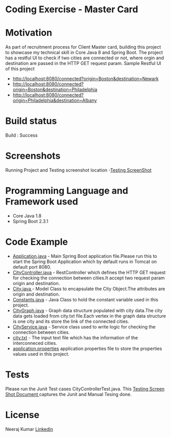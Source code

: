 <h1> Coding Exercise - Master Card </h1>

<h1> Motivation </h1>
As part of recruitment process for Client Master card, building this project to showcase my technical skill in Core Java 8 and Spring Boot.
The project has a restful UI to check if two cities are connected or not, where orgin and destination are passed in the HTTP GET request param.
Sample Restful UI of this project
<ul>
  <li><a href="http://localhost:8080/connected?origin=Boston&destination=Newark"> http://localhost:8080/connected?origin=Boston&destination=Newark </a></li>
  <li><a href="http://localhost:8080/connected?origin=Boston&destination=Philadelphia"> http://localhost:8080/connected?origin=Boston&destination=Philadelphia </a></li>
  <li><a href="http://localhost:8080/connected?origin=Philadelphia&destination=Albany"> http://localhost:8080/connected?origin=Philadelphia&destination=Albany </a></li>
</ul>
  
  
<h1> Build status </h1>
Build : Success


<h1> Screenshots </h1>
Running Project and Testing screenshot location -<a href= "https://github.com/neeraj1982/Coding-Exercise/blob/master/Testing-ScreenShot.docx">Testing ScreenShot </a>

<h1> Programming Language and Framework used </h1>
<ul>
<li> Core Java 1.8 </li>
<li> Spring Boot 2.3.1 </li>
</ul>

<h1> Code Example </h1>
<ul>
<li><a href="https://github.com/neeraj1982/Coding-Exercise/blob/master/src/main/java/com/city/Application.java">Application.java</a> - Main Spring Boot application file.Please run this to start the Spring Boot Application which by default runs in Tomcat on default port 8080. </li>
<li><a href="https://github.com/neeraj1982/Coding-Exercise/blob/master/src/main/java/com/city/controller/CityController.java">CityController.java</a> - RestController which defines the HTTP GET request for checking the connection between cities.It accept two request 
param origin and destination. <a href = http://localhost:8080/connected?origin=Boston&destination=Newark </a> </li>
<li><a href="https://github.com/neeraj1982/Coding-Exercise/blob/master/src/main/java/com/city/model/City.java">City.java </a> - Model Class to encapsulate the City Object.The attributes are origin and destination. </li>
<li><a href="https://github.com/neeraj1982/Coding-Exercise/blob/master/src/main/java/com/city/model/Constants.java">Constants.java</a> - Java Class to hold the constant variable used in this project. </li>
<li><a href="https://github.com/neeraj1982/Coding-Exercise/blob/master/src/main/java/com/city/service/CityGraph.java">CityGraph.java</a> - Graph data structure populated with city data.The city data gets loaded from city.txt file.Each vertex in the graph data structure is one city and its store the link of the connected cities. </li>
<li><a href="https://github.com/neeraj1982/Coding-Exercise/blob/master/src/main/java/com/city/service/CityService.java">CityService.java</a> - Service class used to write logic for checking the connection between cities.</li>
<li><a href="https://github.com/neeraj1982/Coding-Exercise/blob/master/src/main/resources/city.txt">city.txt</a> - The input text file which has the information of the interconneced cities.</a></li>
<li><a href="https://github.com/neeraj1982/Coding-Exercise/blob/master/src/main/resources/application.properties">application.properties</a> application properties file to store the properties values used in this project.</li>
</ul>


<h1>Tests</h1>
Please run the Junit Test cases CityControllerTest.java.
This <a href ="https://github.com/neeraj1982/Coding-Exercise/blob/master/Testing-ScreenShot.docx"> Testing Screen Shot Document </a>  captures the Junit and Manual Tesing done. 


<h1>License</h1>
Neeraj Kumar <a href="https://www.linkedin.com/in/kr28neeraj"> Linkedin </a>









